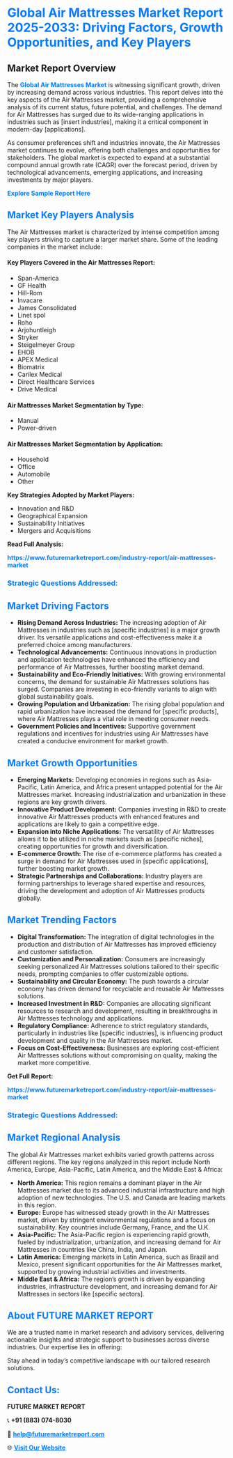 <h1 style="color: #007BFF;">Global Air Mattresses Market Report 2025-2033: Driving Factors, Growth Opportunities, and Key Players</h1>

<section id="overview">
<h2>Market Report Overview</h2>
<p>The <a href="https://www.futuremarketreport.com/industry-report/air-mattresses-market" style="color: #007BFF; text-decoration: none;"><strong>Global Air Mattresses Market</strong></a> is witnessing significant growth, driven by increasing demand across various industries. This report delves into the key aspects of the Air Mattresses market, providing a comprehensive analysis of its current status, future potential, and challenges. The demand for Air Mattresses has surged due to its wide-ranging applications in industries such as [insert industries], making it a critical component in modern-day [applications].</p>
<p>As consumer preferences shift and industries innovate, the Air Mattresses market continues to evolve, offering both challenges and opportunities for stakeholders. The global market is expected to expand at a substantial compound annual growth rate (CAGR) over the forecast period, driven by technological advancements, emerging applications, and increasing investments by major players.</p>
</section>

<section id="overview">
<p><a href="https://www.futuremarketreport.com/request-sample/reportId=86268" style="color: #007BFF; text-decoration: none;"><strong>Explore Sample Report Here</strong></a></p>
</section>

<section id="key-players">
<h2 style="color: #007BFF;">Market Key Players Analysis</h2>
<p>The Air Mattresses market is characterized by intense competition among key players striving to capture a larger market share. Some of the leading companies in the market include:</p>
<h4>Key Players Covered in the Air Mattresses Report:</h4>
<ul><li>Span-America</li><li>GF Health</li><li>Hill-Rom</li><li>Invacare</li><li>James Consolidated</li><li>Linet spol</li><li>Roho</li><li>Arjohuntleigh</li><li>Stryker</li><li>Steigelmeyer Group</li><li>EHOB</li><li>APEX Medical</li><li>Biomatrix</li><li>Carilex Medical</li><li>Direct Healthcare Services</li><li>Drive Medical</li></ul>
<h4>Air Mattresses Market Segmentation by Type:</h4>
<ul><li>Manual</li><li>Power-driven</li></ul>

<h4>Air Mattresses Market Segmentation by Application:</h4>
<ul><li>Household</li><li>Office</li><li>Automobile</li><li>Other</li></ul>
<p><strong>Key Strategies Adopted by Market Players:</strong></p>
<ul>
<li>Innovation and R&D</li>
<li>Geographical Expansion</li>
<li>Sustainability Initiatives</li>
<li>Mergers and Acquisitions</li>
</ul>
</section>

<section>
<p><strong>Read Full Analysis: </strong></p><a href="https://www.futuremarketreport.com/industry-report/air-mattresses-market" style="color: #007BFF; text-decoration: none;"><strong>https://www.futuremarketreport.com/industry-report/air-mattresses-market</strong></a>
<h3 style="color: #007BFF;">Strategic Questions Addressed:</h3>
</section>

<section id="driving-factors">
<h2 style="color: #007BFF;">Market Driving Factors</h2>
<ul>
<li><strong>Rising Demand Across Industries:</strong> The increasing adoption of Air Mattresses in industries such as [specific industries] is a major growth driver. Its versatile applications and cost-effectiveness make it a preferred choice among manufacturers.</li>
<li><strong>Technological Advancements:</strong> Continuous innovations in production and application technologies have enhanced the efficiency and performance of Air Mattresses, further boosting market demand.</li>
<li><strong>Sustainability and Eco-Friendly Initiatives:</strong> With growing environmental concerns, the demand for sustainable Air Mattresses solutions has surged. Companies are investing in eco-friendly variants to align with global sustainability goals.</li>
<li><strong>Growing Population and Urbanization:</strong> The rising global population and rapid urbanization have increased the demand for [specific products], where Air Mattresses plays a vital role in meeting consumer needs.</li>
<li><strong>Government Policies and Incentives:</strong> Supportive government regulations and incentives for industries using Air Mattresses have created a conducive environment for market growth.</li>
</ul>
</section>

<section id="growth-opportunities">
<h2 style="color: #007BFF;">Market Growth Opportunities</h2>
<ul>
<li><strong>Emerging Markets:</strong> Developing economies in regions such as Asia-Pacific, Latin America, and Africa present untapped potential for the Air Mattresses market. Increasing industrialization and urbanization in these regions are key growth drivers.</li>
<li><strong>Innovative Product Development:</strong> Companies investing in R&D to create innovative Air Mattresses products with enhanced features and applications are likely to gain a competitive edge.</li>
<li><strong>Expansion into Niche Applications:</strong> The versatility of Air Mattresses allows it to be utilized in niche markets such as [specific niches], creating opportunities for growth and diversification.</li>
<li><strong>E-commerce Growth:</strong> The rise of e-commerce platforms has created a surge in demand for Air Mattresses used in [specific applications], further boosting market growth.</li>
<li><strong>Strategic Partnerships and Collaborations:</strong> Industry players are forming partnerships to leverage shared expertise and resources, driving the development and adoption of Air Mattresses products globally.</li>
</ul>
</section>

<section id="trending-factors">
<h2 style="color: #007BFF;">Market Trending Factors</h2>
<ul>
<li><strong>Digital Transformation:</strong> The integration of digital technologies in the production and distribution of Air Mattresses has improved efficiency and customer satisfaction.</li>
<li><strong>Customization and Personalization:</strong> Consumers are increasingly seeking personalized Air Mattresses solutions tailored to their specific needs, prompting companies to offer customizable options.</li>
<li><strong>Sustainability and Circular Economy:</strong> The push towards a circular economy has driven demand for recyclable and reusable Air Mattresses solutions.</li>
<li><strong>Increased Investment in R&D:</strong> Companies are allocating significant resources to research and development, resulting in breakthroughs in Air Mattresses technology and applications.</li>
<li><strong>Regulatory Compliance:</strong> Adherence to strict regulatory standards, particularly in industries like [specific industries], is influencing product development and quality in the Air Mattresses market.</li>
<li><strong>Focus on Cost-Effectiveness:</strong> Businesses are exploring cost-efficient Air Mattresses solutions without compromising on quality, making the market more competitive.</li>
</ul>
</section>

<section>
<p><strong>Get Full Report: </strong></p><a href="https://www.futuremarketreport.com/industry-report/air-mattresses-market" style="color: #007BFF; text-decoration: none;"><strong>https://www.futuremarketreport.com/industry-report/air-mattresses-market</strong></a>
<h3 style="color: #007BFF;">Strategic Questions Addressed:</h3>
</section>


<section id="regional-analysis">
<h2 style="color: #007BFF;">Market Regional Analysis</h2>
<p>The global Air Mattresses market exhibits varied growth patterns across different regions. The key regions analyzed in this report include North America, Europe, Asia-Pacific, Latin America, and the Middle East & Africa:</p>
<ul>
<li><strong>North America:</strong> This region remains a dominant player in the Air Mattresses market due to its advanced industrial infrastructure and high adoption of new technologies. The U.S. and Canada are leading markets in this region.</li>
<li><strong>Europe:</strong> Europe has witnessed steady growth in the Air Mattresses market, driven by stringent environmental regulations and a focus on sustainability. Key countries include Germany, France, and the U.K.</li>
<li><strong>Asia-Pacific:</strong> The Asia-Pacific region is experiencing rapid growth, fueled by industrialization, urbanization, and increasing demand for Air Mattresses in countries like China, India, and Japan.</li>
<li><strong>Latin America:</strong> Emerging markets in Latin America, such as Brazil and Mexico, present significant opportunities for the Air Mattresses market, supported by growing industrial activities and investments.</li>
<li><strong>Middle East & Africa:</strong> The region’s growth is driven by expanding industries, infrastructure development, and increasing demand for Air Mattresses in sectors like [specific sectors].</li>
</ul>
</section>

<footer>
<h2 style="color: #007BFF;">About FUTURE MARKET REPORT</h2>
<p>We are a trusted name in market research and advisory services, delivering actionable insights and strategic support to businesses across diverse industries. Our expertise lies in offering:</p>

<p>Stay ahead in today’s competitive landscape with our tailored research solutions.</p>

<h2 style="color: #007BFF;">Contact Us:</h2>
<p><strong>FUTURE MARKET REPORT</strong></p>
<p>📞 <strong>+91 (883) 074-8030</strong></p>
<p>📧 <strong><a href="mailto:help@futuremarketreport.com" style="color: #007BFF;">help@futuremarketreport.com</a></strong></p>
<p>🌐 <strong><a href="https://www.futuremarketreport.com/" style="color: #007BFF;">Visit Our Website</a></strong></p>
</footer>